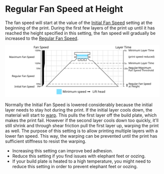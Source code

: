 Regular Fan Speed at Height
====
The fan speed will start at the value of the [Initial Fan Speed](cool_fan_speed_0.md) setting at the beginning of the print. During the first few layers of the print up until it has reached the height specified in this setting, the fan speed will gradually be increased to the [Regular Fan Speed](cool_fan_speed_min.md).

![Which fan speed is used where](../images/cool_fan_speed.svg)

Normally the Initial Fan Speed is lowered considerably because the initial layer needs to stay hot during the print. If the initial layer cools down, the material will start to [warp](../troubleshooting/warping.md). This pulls the first layer off the build plate, which makes the print fail. However if the second layer cools down too quickly, it'll still shrink and through shear friction pull the first layer up, warping the print as well. The purpose of this setting is to allow printing multiple layers with a lower fan speed. This way, the warping can be prevented until the print has sufficient stiffness to resist the warping.

* Increasing this setting can improve bed adhesion.
* Reduce this setting if you find issues with elephant feet or oozing.
* If your build plate is heated to a high temperature, you might need to reduce this setting in order to prevent elephant feet or oozing.